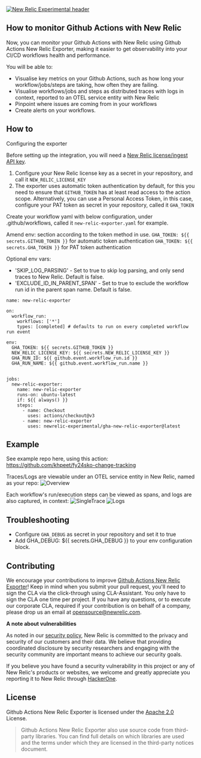 
[![New Relic Experimental header](https://github.com/newrelic/opensource-website/raw/master/src/images/categories/Experimental.png)](https://opensource.newrelic.com/oss-category/#new-relic-experimental)


## How to monitor Github Actions with New Relic
Now, you can monitor your Github Actions with New Relic using Github Actions New Relic Exporter, making it easier to get observability into your CI/CD workflows health and performance.

You will be able to:

- Visualise key metrics on your Github Actions, such as how long your workflow/jobs/steps are taking, how often they are failing.
- Visualise workflows/jobs and steps as distributed traces with logs in context, reported to an OTEL service entity with New Relic
- Pinpoint where issues are coming from in your workflows
- Create alerts on your workflows.


## How to

Configuring the exporter

Before setting up the integration, you will need a [New Relic license/ingest API key](https://docs.newrelic.com/docs/apis/intro-apis/new-relic-api-keys/#license-key).


1. Configure your New Relic license key as a secret in your repository, and call it `NEW_RELIC_LICENSE_KEY`
2. The exporter uses automatic token authentication by default, for this you need to ensure that `GITHUB_TOKEN` has at least read access to the action scope. Alternatively, you can use a Personal Access Token, in this case, configure your PAT token as secret in your repository, called it `GHA_TOKEN`

Create your workflow yaml with below configuration, under .github/workflows, called it `new-relic-exporter.yaml` for example.

Amend env: section according to the token method in use.
`GHA_TOKEN: ${{ secrets.GITHUB_TOKEN }}` for automatic token authentication
`GHA_TOKEN: ${{ secrets.GHA_TOKEN }}` for PAT token authentication

Optional env vars:
- 'SKIP_LOG_PARSING' - Set to true to skip log parsing, and only send traces to New Relic. Default is false.
- 'EXCLUDE_ID_IN_PARENT_SPAN' - Set to true to exclude the workflow run id in the parent span name. Default is false.

```
name: new-relic-exporter

on:
  workflow_run:
    workflows: ['*']
    types: [completed] # defaults to run on every completed workflow run event

env:
  GHA_TOKEN: ${{ secrets.GITHUB_TOKEN }}
  NEW_RELIC_LICENSE_KEY: ${{ secrets.NEW_RELIC_LICENSE_KEY }}
  GHA_RUN_ID: ${{ github.event.workflow_run.id }}
  GHA_RUN_NAME: ${{ github.event.workflow_run.name }}


jobs:
  new-relic-exporter:
    name: new-relic-exporter
    runs-on: ubuntu-latest
    if: ${{ always() }}
    steps:
      - name: Checkout
        uses: actions/checkout@v3
      - name: new-relic-exporter
        uses: newrelic-experimental/gha-new-relic-exporter@latest
```

## Example

See example repo here, using this action: https://github.com/khpeet/fy24sko-change-tracking

Traces/Logs are viewable under an OTEL service entity in New Relic, named as your repo:
![Overview](screenshots/tracing.png)

Each workflow's run/execution steps can be viewed as spans, and logs are also captured, in context:
![SingleTrace](screenshots/single_trace.png)
![Logs](screenshots/logs.png)

## Troubleshooting 

- Configure `GHA_DEBUG` as secret in your repository and set it to true
- Add GHA_DEBUG: ${{ secrets.GHA_DEBUG }} to your env configuration block.

## Contributing

We encourage your contributions to improve [Github Actions New Relic Exporter](../../)! Keep in mind when you submit your pull request, you'll need to sign the CLA via the click-through using CLA-Assistant. You only have to sign the CLA one time per project. If you have any questions, or to execute our corporate CLA, required if your contribution is on behalf of a company, please drop us an email at opensource@newrelic.com.

**A note about vulnerabilities**

As noted in our [security policy](../../security/policy), New Relic is committed to the privacy and security of our customers and their data. We believe that providing coordinated disclosure by security researchers and engaging with the security community are important means to achieve our security goals.

If you believe you have found a security vulnerability in this project or any of New Relic's products or websites, we welcome and greatly appreciate you reporting it to New Relic through [HackerOne](https://hackerone.com/newrelic).

## License

Github Actions New Relic Exporter is licensed under the [Apache 2.0](http://apache.org/licenses/LICENSE-2.0.txt) License.

>Github Actions New Relic Exporter also use source code from third-party libraries. You can find full details on which libraries are used and the terms under which they are licensed in the third-party notices document.
